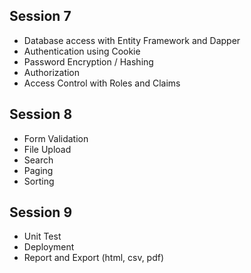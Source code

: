 ## Session 7
* Database access with Entity Framework and Dapper
* Authentication using Cookie
* Password Encryption / Hashing
* Authorization
* Access Control with Roles and Claims

## Session 8
* Form Validation
* File Upload
* Search
* Paging
* Sorting

## Session 9
* Unit Test
* Deployment
* Report and Export (html, csv, pdf)